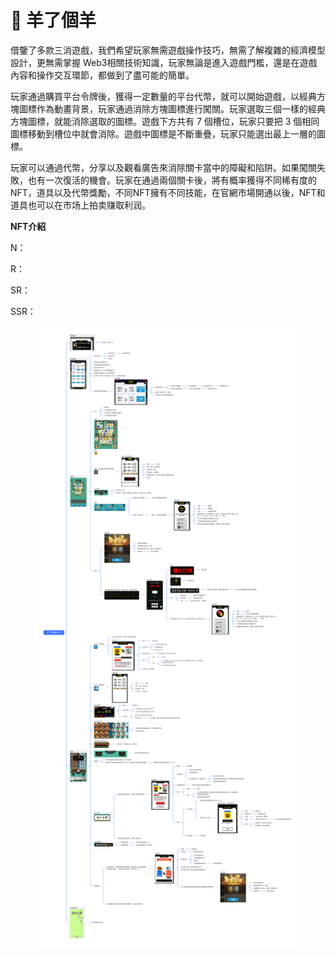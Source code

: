 # 🐏 羊了個羊

借鑒了多款三消遊戲，我們希望玩家無需遊戲操作技巧，無需了解複雜的經濟模型設計，更無需掌握 Web3相關技術知識，玩家無論是進入遊戲門檻，還是在遊戲內容和操作交互環節，都做到了盡可能的簡單。

玩家通過購買平台令牌後，獲得一定數量的平台代幣，就可以開始遊戲，以經典方塊圖標作為動畫背景，玩家通過消除方塊圖標進行闖關。玩家選取三個一樣的經典方塊圖標，就能消除選取的圖標。遊戲下方共有 7 個槽位，玩家只要把 3 個相同圖標移動到槽位中就會消除。遊戲中圖標是不斷重疊，玩家只能選出最上一層的圖標。

玩家可以通過代幣，分享以及觀看廣告來消除關卡當中的障礙和陷阱。如果闖關失敗，也有一次復活的機會。玩家在通過兩個關卡後，將有概率獲得不同稀有度的NFT，道具以及代幣獎勵，不同NFT擁有不同技能，在官網市場開通以後，NFT和道具也可以在市场上拍卖赚取利润。



**NFT介紹**

N：

R：

SR：

SSR：

<figure><img src="../.gitbook/assets/One3 羊游戏导图.png" alt=""><figcaption></figcaption></figure>
